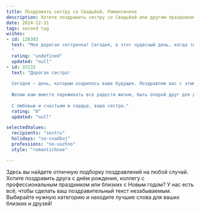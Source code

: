 ```yaml
---
title: Поздравить сестру со Свадьбой. Романтичное
description: Хотите поздравить сестру со Свадьбой или другим праздником? Наш ИИ создаст незабываемое поздравление, а вы обязательно выделитесь среди других.  
date: 2024-12-31
tags: second tag
wishes:
- id: 126383
  text: "Моя дорогая сестричка! Сегодня, в этот чудесный день, когда ты обретаешь свою половинку, я хочу пожелать вам с любимым бесконечного счастья, нежности и любви, которая будет только крепнуть с каждым годом. Пусть ваша жизнь будет похожа на прекрасную сказку, полную ярких красок, радостных моментов и взаимного уважения.  Храни вас Бог!
  "
  rating: "undefined"
  updated: "null"
- id: 35132
  text: "Дорогая сестра!
  
  Сегодня — день, которым озарилось ваше будущее. Поздравляю вас с этим чудесным событием — вашей свадьбой! Пусть ваша любовь, как нежный цветок, распускается с каждым днем, принося радость, понимание и гармонию в ваш общий путь.
  
  Желаю вам вместе переживать все радости жизни, быть опорой друг для друга и создавать прекрасные воспоминания на протяжении многих лет. Пусть каждый ваш миг будет наполнен теплом и счастьем, а дом — смехом и уютом.
  
  С любовью и счастьем в сердце, ваша сестра."
  rating: "0"
  updated: "null"

selectedValues:
  recipients: "sestru"
  holidays: "so-svadboj"
  professions: "ne-vazhno"
  style: "romantichnoe"

---
```


Здесь вы найдете отличную подборку поздравлений на любой случай. 
Хотите поздравить друга с днём рождения, коллегу с профессиональным праздником или близких с Новым годом? У нас есть всё, чтобы сделать ваш поздравительный текст незабываемым. Выбирайте нужную категорию и находите лучшие слова для ваших близких и друзей!
